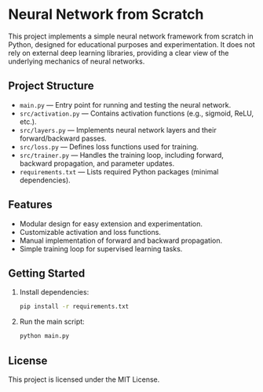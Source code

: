 # Neural Network from Scratch

This project implements a simple neural network framework from scratch in Python, designed for educational purposes and experimentation. It does not rely on external deep learning libraries, providing a clear view of the underlying mechanics of neural networks.

## Project Structure

- `main.py` — Entry point for running and testing the neural network.
- `src/activation.py` — Contains activation functions (e.g., sigmoid, ReLU, etc.).
- `src/layers.py` — Implements neural network layers and their forward/backward passes.
- `src/loss.py` — Defines loss functions used for training.
- `src/trainer.py` — Handles the training loop, including forward, backward propagation, and parameter updates.
- `requirements.txt` — Lists required Python packages (minimal dependencies).

## Features
- Modular design for easy extension and experimentation.
- Customizable activation and loss functions.
- Manual implementation of forward and backward propagation.
- Simple training loop for supervised learning tasks.

## Getting Started
1. Install dependencies:
	```bash
	pip install -r requirements.txt
	```
2. Run the main script:
	```bash
	python main.py
	```

## License
This project is licensed under the MIT License.
